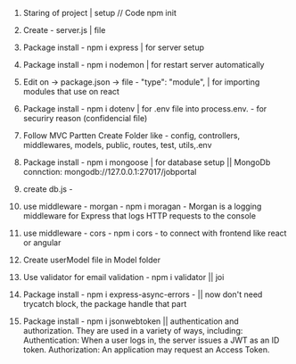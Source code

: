 1. Staring of project | setup
// Code
npm init

2. Create - server.js | file

3. Package install - npm i express | for server setup

4. Package install - npm i nodemon | for restart server automatically

5. Edit on -> package.json -> file - "type": "module", | for importing modules that use on react

6. Package install - npm i dotenv | for .env file into process.env. - for securiry reason (confidencial file)

7. Follow MVC Partten Create Folder like - config, controllers, middlewares, models, public, routes, test, utils,.env

8. Package install - npm i mongoose | for database setup || MongoDb connction: mongodb://127.0.0.1:27017/jobportal

9. create db.js - 

10. use middleware - morgan - npm i moragan - Morgan is a logging middleware for Express that logs HTTP requests to the console

11. use middleware - cors - npm i cors - to connect with frontend like react or angular

12. Create userModel file in Model folder

13. Use validator for email validation - npm i validator || joi

14. Package install - npm i express-async-errors - || now don't need trycatch block, the package handle that part

15. Package install - npm i jsonwebtoken || authentication and authorization. They are used in a variety of ways, including:
Authentication: When a user logs in, the server issues a JWT as an ID token.
Authorization: An application may request an Access Token.




